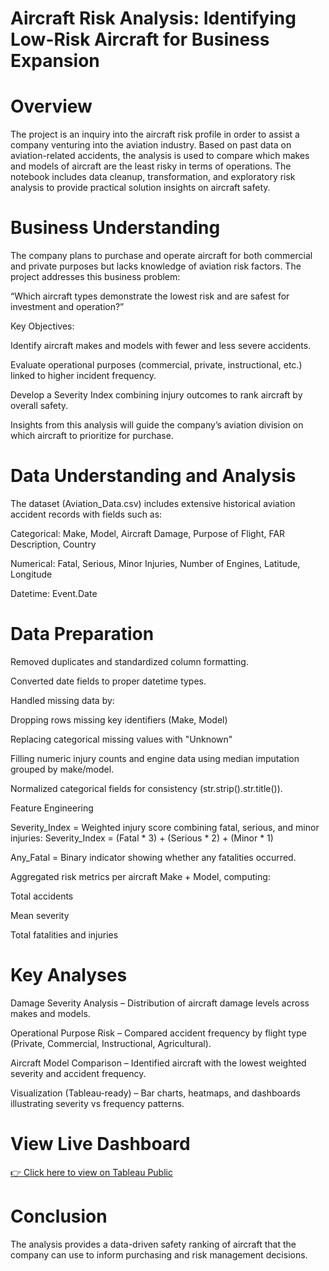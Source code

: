 # Aircraft Risk Analysis: Identifying Low-Risk Aircraft for Business Expansion
# Overview
The project is an inquiry into the aircraft risk profile in order to assist a company venturing into the aviation industry. Based on past data on aviation-related accidents, the analysis is used to compare which makes and models of aircraft are the least risky in terms of operations. The notebook includes data cleanup, transformation, and exploratory risk analysis to provide practical solution insights on aircraft safety.

# Business Understanding
The company plans to purchase and operate aircraft for both commercial and private purposes but lacks knowledge of aviation risk factors.
The project addresses this business problem:

“Which aircraft types demonstrate the lowest risk and are safest for investment and operation?”

Key Objectives:

Identify aircraft makes and models with fewer and less severe accidents.

Evaluate operational purposes (commercial, private, instructional, etc.) linked to higher incident frequency.

Develop a Severity Index combining injury outcomes to rank aircraft by overall safety.

Insights from this analysis will guide the company’s aviation division on which aircraft to prioritize for purchase.

# Data Understanding and Analysis
The dataset (Aviation_Data.csv) includes extensive historical aviation accident records with fields such as:

Categorical: Make, Model, Aircraft Damage, Purpose of Flight, FAR Description, Country

Numerical: Fatal, Serious, Minor Injuries, Number of Engines, Latitude, Longitude

Datetime: Event.Date

# Data Preparation

Removed duplicates and standardized column formatting.

Converted date fields to proper datetime types.

Handled missing data by:

Dropping rows missing key identifiers (Make, Model)

Replacing categorical missing values with "Unknown"

Filling numeric injury counts and engine data using median imputation grouped by make/model.

Normalized categorical fields for consistency (str.strip().str.title()).

Feature Engineering

Severity_Index = Weighted injury score combining fatal, serious, and minor injuries:
Severity_Index = (Fatal * 3) + (Serious * 2) + (Minor * 1)

Any_Fatal = Binary indicator showing whether any fatalities occurred.

Aggregated risk metrics per aircraft Make + Model, computing:

Total accidents

Mean severity

Total fatalities and injuries

# Key Analyses

Damage Severity Analysis – Distribution of aircraft damage levels across makes and models.

Operational Purpose Risk – Compared accident frequency by flight type (Private, Commercial, Instructional, Agricultural).

Aircraft Model Comparison – Identified aircraft with the lowest weighted severity and accident frequency.

Visualization (Tableau-ready) – Bar charts, heatmaps, and dashboards illustrating severity vs frequency patterns.

# View Live Dashboard
[👉 Click here to view on Tableau Public](https://public.tableau.com/views/YourDashboardName)


# Conclusion

The analysis provides a data-driven safety ranking of aircraft that the company can use to inform purchasing and risk management decisions.

